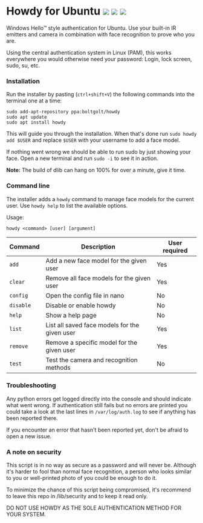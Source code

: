 # Howdy for Ubuntu  [![](https://travis-ci.org/Boltgolt/howdy.svg?branch=dev)](https://travis-ci.org/Boltgolt/howdy) ![](https://img.shields.io/github/release/Boltgolt/howdy.svg?colorB=4c1) [![](https://img.shields.io/github/issues-raw/Boltgolt/howdy/enhancement.svg?label=feature+requests&colorB=4c1)](https://github.com/Boltgolt/howdy/issues?q=is%3Aissue+is%3Aopen+label%3Aenhancement)

Windows Hello™ style authentication for Ubuntu. Use your built-in IR emitters and camera in combination with face recognition to prove who you are.

Using the central authentication system in Linux (PAM), this works everywhere you would otherwise need your password: Login, lock screen, sudo, su, etc.

### Installation

Run the installer by pasting (`ctrl+shift+V`) the following commands into the terminal one at a time:

```
sudo add-apt-repository ppa:boltgolt/howdy
sudo apt update
sudo apt install howdy
```

This will guide you through the installation. When that's done run `sudo howdy add $USER` and replace `$USER` with your username to add a face model.

If nothing went wrong we should be able to run sudo by just showing your face. Open a new terminal and run `sudo -i` to see it in action.

**Note:** The build of dlib can hang on 100% for over a minute, give it time.

### Command line

The installer adds a `howdy` command to manage face models for the current user. Use `howdy help` to list the available options.

Usage:
```
howdy <command> [user] [argument]
```

| Command   | Description                                   | User required |
|-----------|-----------------------------------------------|---------------|
| `add`     | Add a new face model for the given user       | Yes           |
| `clear`   | Remove all face models for the given user     | Yes           |
| `config`  | Open the config file in nano                  | No            |
| `disable` | Disable or enable howdy                       | No            |
| `help`    | Show a help page                              | No            |
| `list`    | List all saved face models for the given user | Yes           |
| `remove`  | Remove a specific model for the given user    | Yes           |
| `test`    | Test the camera and recognition methods       | No            |

### Troubleshooting

Any python errors get logged directly into the console and should indicate what went wrong. If authentication still fails but no errors are printed you could take a look at the last lines in `/var/log/auth.log` to see if anything has been reported there.

If you encounter an error that hasn't been reported yet, don't be afraid to open a new issue.

### A note on security

This script is in no way as secure as a password and will never be. Although it's harder to fool than normal face recognition, a person who looks similar to you or well-printed photo of you could be enough to do it.

To minimize the chance of this script being compromised, it's recommend to leave this repo in /lib/security and to keep it read only.

DO NOT USE HOWDY AS THE SOLE AUTHENTICATION METHOD FOR YOUR SYSTEM.
